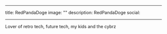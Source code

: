 
---
title: RedPandaDoge
image: ""
description: RedPandaDoge
social:

---

Lover of retro tech, future tech, my kids and the cybrz